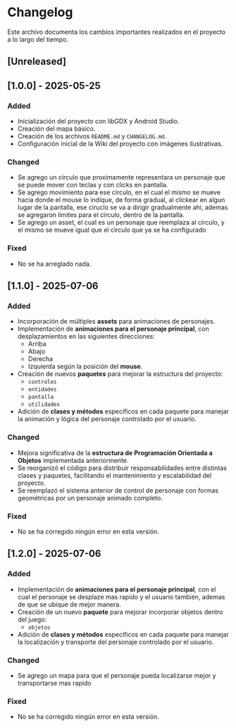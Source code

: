 # Changelog

Este archivo documenta los cambios importantes realizados en el proyecto a lo largo del tiempo.

## [Unreleased]

## [1.0.0] - 2025-05-25
### Added
- Inicialización del proyecto con libGDX y Android Studio.
- Creación del mapa básico.
- Creación de los archivos `README.md` y `CHANGELOG.md`.
- Configuración inicial de la Wiki del proyecto con imágenes ilustrativas.

### Changed
- Se agrego un circulo que proximamente representara un personaje que se puede mover con teclas y con clicks en pantalla.
- Se agrego movimiento para ese circulo, en el cual el mismo se mueve hacia donde el mouse lo indique, de forma gradual, al 
clickear en algun lugar de la pantalla, ese ciruclo se va a dirigir gradualmente ahi, ademas se agregaron limites para el circulo, dentro de la pantalla.
- Se agrego un asset, el cual es un personaje que reemplaza al circulo, y el mismo se mueve igual que el circulo que ya se ha configurado

### Fixed
- No se ha arreglado nada.

## [1.1.0] - 2025-07-06

### Added
- Incorporación de múltiples **assets** para animaciones de personajes.
- Implementación de **animaciones para el personaje principal**, con desplazamientos en las siguientes direcciones:
  - Arriba
  - Abajo
  - Derecha
  - Izquierda
  según la posición del **mouse**.
- Creación de nuevos **paquetes** para mejorar la estructura del proyecto:
  - `controles`
  - `entidades`
  - `pantalla`
  - `utilidades`
- Adición de **clases y métodos** específicos en cada paquete para manejar la animación y lógica del personaje controlado por el usuario.

### Changed
- Mejora significativa de la **estructura de Programación Orientada a Objetos** implementada anteriormente.
- Se reorganizó el código para distribuir responsabilidades entre distintas clases y paquetes, facilitando el mantenimiento y escalabilidad del proyecto.
- Se reemplazó el sistema anterior de control de personaje con formas geométricas por un personaje animado completo.

### Fixed
- No se ha corregido ningún error en esta versión.

## [1.2.0] - 2025-07-06

### Added
- Implementación de **animaciones para el personaje principal**, con el cual el personaje se desplaze mas rapido y el usuario también, ademas de que se ubique
de mejor manera.
- Creación de un nuevo **paquete** para mejorar incorporar objetos dentro del juego:
    - `objetos`
- Adición de **clases y métodos** específicos en cada paquete para manejar la localización y transporte del personaje controlado por el usuario.

### Changed
- Se agrego un mapa para que el personaje pueda localizarse mejor y transportarse mas rapido

### Fixed 
- No se ha corregido ningún error en esta versión.
